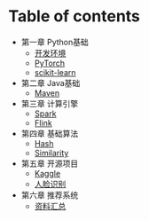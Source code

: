 # Table of contents

* 第一章 Python基础
  * [开发环境](python/dev.md)
  * [PyTorch](python/pytorch.md)
  * [scikit-learn](python/scikit-learn.md)
* 第二章 Java基础
  * [Maven](java/maven.md)
* 第三章 计算引擎
  * [Spark](engineering/spark.md)
  * [Flink](engineering/flink.md)
* 第四章 基础算法
  * [Hash](algorithm/hash.md)
  * [Similarity](algorithm/similar.md)
* 第五章 开源项目
  * [Kaggle](project/kaggle.md)
  * [人脸识别](project/face-recognition.md)
* 第六章 推荐系统
  * [资料汇总](recommendation/resource.md)

